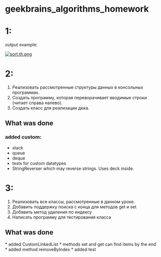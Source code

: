 # geekbrains_algorithms_homework

<h1> 1: </h1>
output example:

[![sort.th.png](https://imgbbb.com/images/2019/04/29/sort.th.png)](https://imgbbb.com/image/svSOx)


<h1> 2: </h1>

1. Реализовать рассмотренные структуры данных в консольных программах.
2. Создать программу, которая переворачивает вводимые строки (читает справа налево).
3. Создать класс для реализации дека.

<h2> What was done </h2>

<h3> added custom: </h3>

* stack
* queue
* deque
* tests for custom datatypes
* StringReverser which may reverse strings. Uses deck inside.

<h1> 3: </h1>

1. Реализовать все классы, рассмотренные в данном уроке.
2. Добавить поддержку поиска с конца для методов get и set
3. Добавить метод удаления по индексу
4. Написать программу для тестирования класса

<h2> What was done </h2>
* added CustomLinkedList
* methods set and get can find items by the end
* added method removeByIndex
* added test

